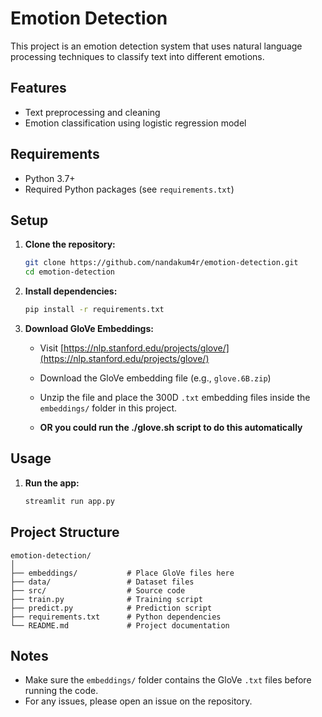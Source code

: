 # Emotion Detection

This project is an emotion detection system that uses natural language processing techniques to classify text into different emotions.

## Features

- Text preprocessing and cleaning
- Emotion classification using logistic regression model

## Requirements

- Python 3.7+
- Required Python packages (see `requirements.txt`)

## Setup

1. **Clone the repository:**
   ```bash
   git clone https://github.com/nandakum4r/emotion-detection.git
   cd emotion-detection
   ```

2. **Install dependencies:**
   ```bash
   pip install -r requirements.txt
   ```

3. **Download GloVe Embeddings:**
   - Visit [https://nlp.stanford.edu/projects/glove/](https://nlp.stanford.edu/projects/glove/)
   - Download the  GloVe embedding file (e.g., `glove.6B.zip`)
   - Unzip the file and place the 300D `.txt` embedding files inside the `embeddings/` folder in this project.

   - **OR you could run the ./glove.sh script to do this automatically**

## Usage

1. **Run the app:**
   ```bash
   streamlit run app.py
   ```


## Project Structure

```
emotion-detection/
│
├── embeddings/           # Place GloVe files here
├── data/                 # Dataset files
├── src/                  # Source code
├── train.py              # Training script
├── predict.py            # Prediction script
├── requirements.txt      # Python dependencies
└── README.md             # Project documentation
```

## Notes

- Make sure the `embeddings/` folder contains the GloVe `.txt` files before running the code.
- For any issues, please open an issue on the repository.
